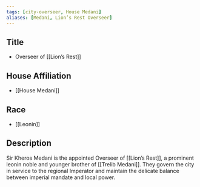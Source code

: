 ```yaml
---
tags: [city-overseer, House Medani]
aliases: [Medani, Lion’s Rest Overseer]
---
```


## Title
- Overseer of [[Lion’s Rest]]

## House Affiliation
- [[House Medani]]

## Race
- [[Leonin]]

## Description
Sir Kheros Medani is the appointed Overseer of [[Lion’s Rest]], a prominent leonin noble and younger brother of [[Trelib Medani]]. They govern the city in service to the regional Imperator and maintain the delicate balance between imperial mandate and local power.
